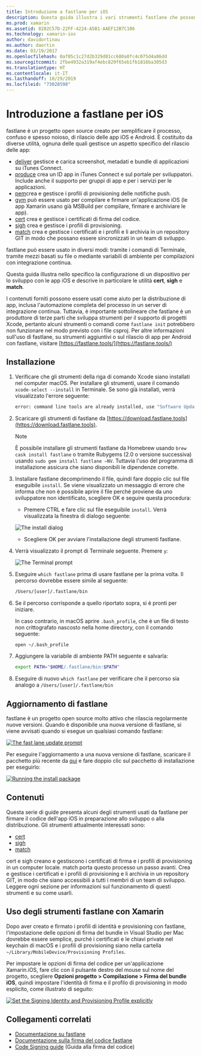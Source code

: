 ```yaml
---
title: Introduzione a fastlane per iOS
description: Questa guida illustra i vari strumenti fastlane che possono essere usati per firmare il codice delle applicazioni iOS. Descrive come aggiornare, installare e usare gli strumenti fastlane.
ms.prod: xamarin
ms.assetid: 8202C57D-22FF-4224-A5B1-AAEF12B7C106
ms.technology: xamarin-ios
author: davidortinau
ms.author: daortin
ms.date: 03/19/2017
ms.openlocfilehash: 0af85c1c27d2b329d81cc680a0fc4c075d4a86dd
ms.sourcegitcommit: 2fbe4932a319af4ebc829f65eb1fb1816ba305d3
ms.translationtype: HT
ms.contentlocale: it-IT
ms.lasthandoff: 10/29/2019
ms.locfileid: "73028598"
---
```

# <a name="introduction-to-fastlane-for-ios"></a>Introduzione a fastlane per iOS

fastlane è un progetto open source creato per semplificare il processo, confuso e spesso noioso, di rilascio delle app iOS e Android. È costituito da diverse utilità, ognuna delle quali gestisce un aspetto specifico del rilascio delle app:

- [deliver](https://github.com/fastlane/fastlane/tree/master/deliver#readme) gestisce e carica screenshot, metadati e bundle di applicazioni su iTunes Connect.
- [produce](https://github.com/fastlane/fastlane/tree/master/produce#readme) crea un ID app in iTunes Connect e sul portale per sviluppatori. Include anche il supporto per gruppi di app e per i servizi per le applicazioni.
- [pem](https://github.com/fastlane/fastlane/tree/master/pem#readme)crea e gestisce i profili di provisioning delle notifiche push.
- [gym](https://github.com/fastlane/fastlane/tree/master/gym#readme) può essere usato per compilare e firmare un'applicazione iOS (le app Xamarin usano già MSBuild per compilare, firmare e archiviare le app).
- [cert](https://github.com/fastlane/fastlane/tree/master/cert#readme) crea e gestisce i certificati di firma del codice. 
- [sigh](https://github.com/fastlane/fastlane/tree/master/sigh#readme) crea e gestisce i profili di provisioning.
- [match](https://github.com/fastlane/fastlane/tree/master/match#readme) crea e gestisce i certificati e i profili e li archivia in un repository GIT in modo che possano essere sincronizzati in un team di sviluppo.

fastlane può essere usato in diversi modi: tramite i comandi di Terminale, tramite mezzi basati su file o mediante variabili di ambiente per compilazioni con integrazione continua. 

Questa guida illustra nello specifico la configurazione di un dispositivo per lo sviluppo con le app iOS e descrive in particolare le utilità **cert**, **sigh** e **match**. 

I contenuti forniti possono essere usati come aiuto per la distribuzione di app, inclusa l'automazione completa del processo in un server di integrazione continua. Tuttavia, è importante sottolineare che fastlane è un produttore di terze parti che sviluppa strumenti per il supporto di progetti Xcode, pertanto alcuni strumenti o comandi come `fastlane init` potrebbero non funzionare nel modo previsto con i file csproj. Per altre informazioni sull'uso di fastlane, su strumenti aggiuntivi o sul rilascio di app per Android con fastlane, visitare [https://fastlane.tools/](https://fastlane.tools/)

<a name="Installation" />

## <a name="installation"></a>Installazione

1. Verificare che gli strumenti della riga di comando Xcode siano installati nel computer macOS. Per installare gli strumenti, usare il comando `xcode-select --install` in Terminale. Se sono già installati, verrà visualizzato l'errore seguente:

    ```bash
    error: command line tools are already installed, use "Software Update" to install updates
    ```

2. Scaricare gli strumenti di fastlane da [https://download.fastlane.tools](https://download.fastlane.tools). 

    > [!NOTE]
    > È possibile installare gli strumenti fastlane da Homebrew usando `brew cask install fastlane` o tramite Rubygems (2.0 o versione successiva) usando `sudo gem install fastlane –NV`. Tuttavia l'uso del programma di installazione assicura che siano disponibili le dipendenze corrette. 

3. Installare fastlane decomprimendo il file, quindi fare doppio clic sul file eseguibile `install`. Se viene visualizzato un messaggio di errore che informa che non è possibile aprire il file perché proviene da uno sviluppatore non identificato, scegliere OK e seguire questa procedura:
    - Premere CTRL e fare clic sul file eseguibile `install`. Verrà visualizzata la finestra di dialogo seguente:

     ![](images/fastlane-image12.png "The install dialog")

    - Scegliere OK per avviare l'installazione degli strumenti fastlane.

4. Verrà visualizzato il prompt di Terminale seguente. Premere `y`:

   ![](images/fastlane-image13.png "The Terminal prompt")

5. Eseguire `which fastlane` prima di usare fastlane per la prima volta. Il percorso dovrebbe essere simile al seguente: 

    ```bash
    /Users/[user]/.fastlane/bin
    ```

6. Se il percorso corrisponde a quello riportato sopra, si è pronti per iniziare.

     In caso contrario, in macOS aprire `.bash_profile`, che è un file di testo non crittografato nascosto nella home directory, con il comando seguente:

    ```bash
    open ~/.bash_profile
    ```

7. Aggiungere la variabile di ambiente PATH seguente e salvarla: 

    ```bash
    export PATH="$HOME/.fastlane/bin:$PATH"
    ```

8. Eseguire di nuovo `which fastlane` per verificare che il percorso sia analogo a `/Users/[user]/.fastlane/bin`

## <a name="updating-fastlane"></a>Aggiornamento di fastlane

fastlane è un progetto open source molto attivo che rilascia regolarmente nuove versioni. Quando è disponibile una nuova versione di fastlane, si viene avvisati quando si esegue un qualsiasi comando fastlane:

[![](images/fastlane-image0.png "The fast lane update prompt")](images/fastlane-image0.png#lightbox)

Per eseguire l'aggiornamento a una nuova versione di fastlane, scaricare il pacchetto più recente da [qui](https://download.fastlane.tools) e fare doppio clic sul pacchetto di installazione per eseguirlo:

[![](images/fastlane-image0a.png "Running the install package")](images/fastlane-image0a.png#lightbox)

## <a name="contents"></a>Contenuti

Questa serie di guide presenta alcuni degli strumenti usati da fastlane per firmare il codice dell'app iOS in preparazione allo sviluppo o alla distribuzione. Gli strumenti attualmente interessati sono:

- [cert](~/ios/deploy-test/provisioning/fastlane/cert.md)
- [sigh](~/ios/deploy-test/provisioning/fastlane/sigh.md)
- [match](~/ios/deploy-test/provisioning/fastlane/match.md)

cert e sigh creano e gestiscono i certificati di firma e i profili di provisioning in un computer locale. match porta questo processo un passo avanti. Crea e gestisce i certificati e i profili di provisioning e li archivia in un repository GIT, in modo che siano accessibili a tutti i membri di un team di sviluppo. Leggere ogni sezione per informazioni sul funzionamento di questi strumenti e su come usarli.

## <a name="using-fastlane-tools-with-xamarin"></a>Uso degli strumenti fastlane con Xamarin

Dopo aver creato e firmato i profili di identità e provisioning con fastlane, l'impostazione delle opzioni di firma del bundle in Visual Studio per Mac dovrebbe essere semplice, purché i certificati e le chiavi private nel keychain di macOS e i profili di provisioning siano nella cartella `~/Library/MobileDevice/Provisioning Profiles`.

Per impostare le opzioni di firma del codice per un'applicazione Xamarin.iOS, fare clic con il pulsante destro del mouse sul nome del progetto, scegliere **Opzioni progetto > Compilazione > Firma del bundle iOS**, quindi impostare l'identità di firma e il profilo di provisioning in modo esplicito, come illustrato di seguito:

[![](images/fastlane-image11.png "Set the Signing Identity and Provisioning Profile explicitly")](images/fastlane-image11.png#lightbox)

## <a name="related-links"></a>Collegamenti correlati

- [Documentazione su fastlane](https://fastlane.tools/)
- [Documentazione sulla firma del codice fastlane](https://docs.fastlane.tools/codesigning/getting-started/)
- [Code Signing guide](https://codesigning.guide/) (Guida alla firma del codice)
